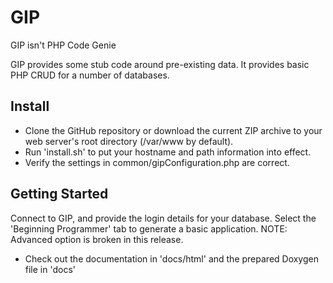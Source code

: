 # GIP

GIP isn't PHP Code Genie

GIP provides some stub code around pre-existing data.  It provides basic PHP CRUD for a number of databases.

## Install

* Clone the GitHub repository or download the current ZIP archive to your web server's root directory (/var/www by default).
* Run 'install.sh' to put your hostname and path information into effect.
* Verify the settings in common/gipConfiguration.php are correct.
   
## Getting Started

Connect to GIP, and provide the login details for your database.
Select the 'Beginning Programmer' tab to generate a basic application.
NOTE: Advanced option is broken in this release.


* Check out the documentation in 'docs/html' and the prepared Doxygen file in 'docs'
